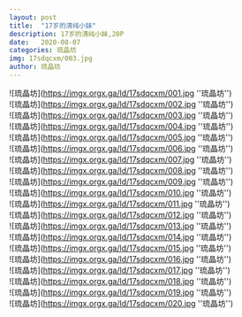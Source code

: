 ```yaml
---
layout: post
title:  "17岁的清纯小妹"
description: 17岁的清纯小妹,20P
date:   2020-08-07
categories: 琉晶坊
img: 17sdqcxm/003.jpg
author: 琉晶坊
---
```


![琉晶坊](https://imgx.orgx.ga/ld/17sdqcxm/001.jpg ''琉晶坊'') <br>
![琉晶坊](https://imgx.orgx.ga/ld/17sdqcxm/002.jpg ''琉晶坊'') <br>
![琉晶坊](https://imgx.orgx.ga/ld/17sdqcxm/003.jpg ''琉晶坊'') <br>
![琉晶坊](https://imgx.orgx.ga/ld/17sdqcxm/004.jpg ''琉晶坊'') <br>
![琉晶坊](https://imgx.orgx.ga/ld/17sdqcxm/005.jpg ''琉晶坊'') <br>
![琉晶坊](https://imgx.orgx.ga/ld/17sdqcxm/006.jpg ''琉晶坊'') <br>
![琉晶坊](https://imgx.orgx.ga/ld/17sdqcxm/007.jpg ''琉晶坊'') <br>
![琉晶坊](https://imgx.orgx.ga/ld/17sdqcxm/008.jpg ''琉晶坊'') <br>
![琉晶坊](https://imgx.orgx.ga/ld/17sdqcxm/009.jpg ''琉晶坊'') <br>
![琉晶坊](https://imgx.orgx.ga/ld/17sdqcxm/010.jpg ''琉晶坊'') <br>
![琉晶坊](https://imgx.orgx.ga/ld/17sdqcxm/011.jpg ''琉晶坊'') <br>
![琉晶坊](https://imgx.orgx.ga/ld/17sdqcxm/012.jpg ''琉晶坊'') <br>
![琉晶坊](https://imgx.orgx.ga/ld/17sdqcxm/013.jpg ''琉晶坊'') <br>
![琉晶坊](https://imgx.orgx.ga/ld/17sdqcxm/014.jpg ''琉晶坊'') <br>
![琉晶坊](https://imgx.orgx.ga/ld/17sdqcxm/015.jpg ''琉晶坊'') <br>
![琉晶坊](https://imgx.orgx.ga/ld/17sdqcxm/016.jpg ''琉晶坊'') <br>
![琉晶坊](https://imgx.orgx.ga/ld/17sdqcxm/017.jpg ''琉晶坊'') <br>
![琉晶坊](https://imgx.orgx.ga/ld/17sdqcxm/018.jpg ''琉晶坊'') <br>
![琉晶坊](https://imgx.orgx.ga/ld/17sdqcxm/019.jpg ''琉晶坊'') <br>
![琉晶坊](https://imgx.orgx.ga/ld/17sdqcxm/020.jpg ''琉晶坊'') <br>
